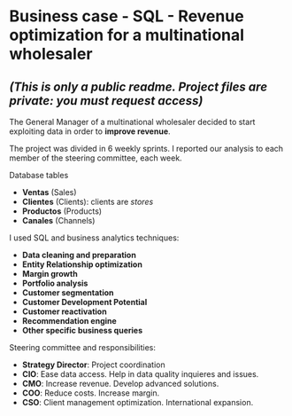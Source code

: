 # Business case - SQL - Revenue optimization for a multinational wholesaler


## *(This is only a public readme. Project files are private: you must request access)*


The General Manager of a multinational wholesaler decided to start exploiting data in order to **improve revenue**.

The project was divided in 6 weekly sprints. I reported our analysis to each member of the steering committee, each week.

Database tables
- **Ventas** (Sales)
- **Clientes** (Clients): clients are *stores*
- **Productos** (Products)
- **Canales** (Channels)

I used SQL and business analytics techniques:

- **Data cleaning and preparation**
- **Entity Relationship optimization**
- **Margin growth**
- **Portfolio analysis**
- **Customer segmentation**
- **Customer Development Potential**
- **Customer reactivation**
- **Recommendation engine**
- **Other specific business queries**

Steering committee and responsibilities:

- **Strategy Director**: Project coordination
- **CIO**: Ease data access. Help in data quality inquieres and issues.
- **CMO**: Increase revenue. Develop advanced solutions.
- **COO**: Reduce costs. Increase margin.
- **CSO**: Client management optimization. International expansion.
